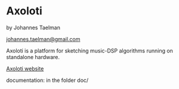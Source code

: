 # Axoloti

by Johannes Taelman

johannes.taelman@gmail.com

Axoloti is a platform for sketching music-DSP algorithms running on standalone hardware.

[Axoloti website](www.axoloti.com)

documentation: in the folder doc/
